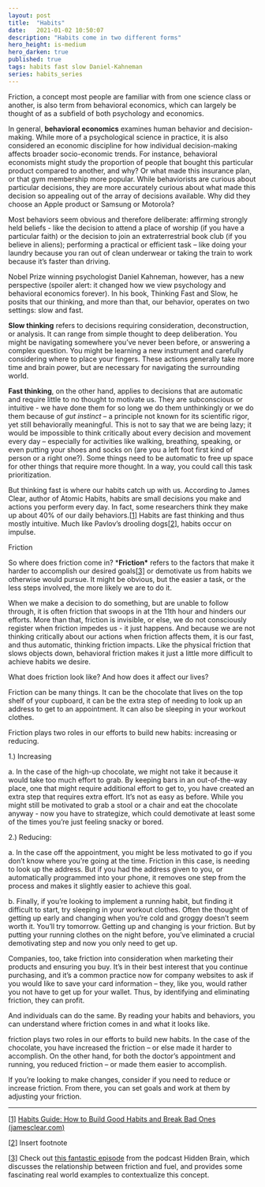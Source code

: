 ```yaml
---
layout: post
title:  "Habits"
date:   2021-01-02 10:50:07
description: "Habits come in two different forms"
hero_height: is-medium
hero_darken: true
published: true
tags: habits fast slow Daniel-Kahneman
series: habits_series
---
```


Friction, a concept most people are familiar with from one science class or another, is also term from behavioral economics, which can largely be thought of as a subfield of both psychology and economics.

In general, **behavioral economics** examines human behavior and decision-making. While more of a psychological science in practice, it is also considered an economic discipline for how individual decision-making affects broader socio-economic trends. For instance, behavioral economists might study the proportion of people that bought this particular product compared to another, and why? Or what made this insurance plan, or that gym membership more popular. While behaviorists are curious about particular decisions, they are more accurately curious about what made this decision so appealing out of the array of decisions available. Why did they choose an Apple product or Samsung or Motorola? 

Most behaviors seem obvious and therefore deliberate: affirming strongly held beliefs - like the decision to attend a place of worship (if you have a particular faith) or the decision to join an extraterrestrial book club (if you believe in aliens); performing a practical or efficient task – like doing your laundry because you ran out of clean underwear or taking the train to work because it’s faster than driving. 

Nobel Prize winning psychologist Daniel Kahneman, however, has a new perspective (spoiler alert: it changed how we view psychology and behavioral economics forever). In his book, Thinking Fast and Slow, he posits that our thinking, and more than that, our behavior, operates on two settings: slow and fast. 

**Slow thinking** refers to decisions requiring consideration, deconstruction, or analysis. It can range from simple thought to deep deliberation. You might be navigating somewhere you’ve never been before, or answering a complex question. You might be learning a new instrument and carefully considering where to place your fingers. These actions generally take more time and brain power, but are necessary for navigating the surrounding world.

**Fast thinking**, on the other hand, applies to decisions that are automatic and require little to no thought to motivate us. They are subconscious or intuitive - we have done them for so long we do them unthinkingly or we do them because of *gut instinct* – a principle not known for its scientific rigor, yet still behaviorally meaningful. This is not to say that we are being lazy; it would be impossible to think critically about every decision and movement every day – especially for activities like walking, breathing, speaking, or even putting your shoes and socks on (are you a left foot first kind of person or a right one?). Some things need to be automatic to free up space for other things that require more thought. In a way, you could call this task prioritization. 

But thinking fast is where our habits catch up with us. According to James Clear, author of Atomic Habits, habits are small decisions you make and actions you perform every day. In fact, some researchers think they make up about 40% of our daily behaviors.[[1\]](#_ftn1) Habits are fast thinking and thus mostly intuitive. Much like Pavlov’s drooling dogs[[2\]](#_ftn2), habits occur on impulse. 

Friction

So where does friction come in? ***Friction\*** refers to the factors that make it harder to accomplish our desired goals[[3\]](#_ftn3) or demotivate us from habits we otherwise would pursue. It might be obvious, but the easier a task, or the less steps involved, the more likely we are to do it.

When we make a decision to do something, but are unable to follow through, it is often friction that swoops in at the 11th hour and hinders our efforts. More than that, friction is invisible, or else, we do not consciously register when friction impedes us - it just happens. And because we are not thinking critically about our actions when friction affects them, it is our fast, and thus automatic, thinking friction impacts. Like the physical friction that slows objects down, behavioral friction makes it just a little more difficult to achieve habits we desire.

What does friction look like? And how does it affect our lives?

Friction can be many things. It can be the chocolate that lives on the top shelf of your cupboard, it can be the extra step of needing to look up an address to get to an appointment. It can also be sleeping in your workout clothes.

Friction plays two roles in our efforts to build new habits: increasing or reducing.

1.)  Increasing 

a.   In the case of the high-up chocolate, we might not take it because it would take too much effort to grab. By keeping bars in an out-of-the-way place, one that might require additional effort to get to, you have created an extra step that requires extra effort. It’s not as easy as before. While you might still be motivated to grab a stool or a chair and eat the chocolate anyway - now you have to strategize, which could demotivate at least some of the times you’re just feeling snacky or bored. 

2.)  Reducing:

a.    In the case off the appointment, you might be less motivated to go if you don’t know where you’re going at the time. Friction in this case, is needing to look up the address. But if you had the address given to you, or automatically programmed into your phone, it removes one step from the process and makes it slightly easier to achieve this goal.

b.   Finally, if you’re looking to implement a running habit, but finding it difficult to start, try sleeping in your workout clothes. Often the thought of getting up early and changing when you’re cold and groggy doesn’t seem worth it. You’ll try tomorrow. Getting up and changing is your friction. But by putting your running clothes on the night before, you’ve eliminated a crucial demotivating step and now you only need to get up.

Companies, too, take friction into consideration when marketing their products and ensuring you buy. It’s in their best interest that you continue purchasing, and it’s a common practice now for company websites to ask if you would like to save your card information – they, like you, would rather you not have to get up for your wallet. Thus, by identifying and eliminating friction, they can profit.

And individuals can do the same. By reading your habits and behaviors, you can understand where friction comes in and what it looks like. 

friction plays two roles in our efforts to build new habits. In the case of the chocolate, you have increased the friction – or else made it harder to accomplish. On the other hand, for both the doctor’s appointment and running, you reduced friction – or made them easier to accomplish.

If you’re looking to make changes, consider if you need to reduce or increase friction. From there, you can set goals and work at them by adjusting your friction. 



------

[[1\]](#_ftnref1) [Habits Guide: How to Build Good Habits and Break Bad Ones (jamesclear.com)](https://jamesclear.com/habits)

[[2\]](#_ftnref2) Insert footnote

[[3\]](#_ftnref3) Check out [this fantastic episode](https://hiddenbrain.org/podcast/work-2-0-the-obstacles-you-dont-see/) from the podcast Hidden Brain, which discusses the relationship between friction and fuel, and provides some fascinating real world examples to contextualize this concept.